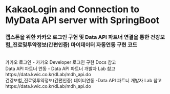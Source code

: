 # KakaoLogin and Connection to MyData API server with SpringBoot
### 캡스톤을 위한 카카오 로그인 구현 및 Data API 파트너 연결을 통한 건강보험_진료및투약정보(간편인증) 마이데이터 자동연동 구현 코드<br>
<br>
카카오 로그인 - 카카오 Developer 로그인 구현 Docs 참고<br>
Data API 파트너 연동 - Data API 파트너 개발자 Lab 참고<br>
https://data.kwic.co.kr/dLab/mdh_api.do <br>
건강보험_진료및투약정보(간편인증) 데이터연동 -Data API 파트너 개발자 Lab 참고<br>
https://data.kwic.co.kr/dLab/mdh_api.do
